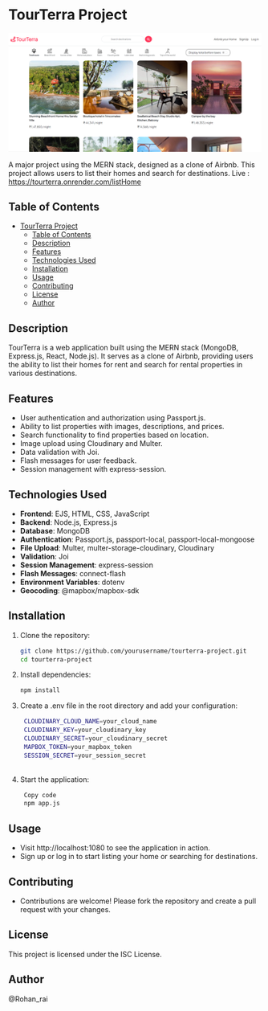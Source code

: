 # TourTerra Project
![Alt Text](https://github.com/fomosapien23/TourTerra-project/blob/main/public/asset/Screenshot%202024-08-06%20001328.png)



A major project using the MERN stack, designed as a clone of Airbnb. This project allows users to list their homes and search for destinations. 
Live : https://tourterra.onrender.com/listHome

## Table of Contents

- [TourTerra Project](#tourterra-project)
  - [Table of Contents](#table-of-contents)
  - [Description](#description)
  - [Features](#features)
  - [Technologies Used](#technologies-used)
  - [Installation](#installation)
  - [Usage](#usage)
  - [Contributing](#contributing)
  - [License](#license)
  - [Author](#author)

## Description

TourTerra is a web application built using the MERN stack (MongoDB, Express.js, React, Node.js). It serves as a clone of Airbnb, providing users the ability to list their homes for rent and search for rental properties in various destinations.

## Features

- User authentication and authorization using Passport.js.
- Ability to list properties with images, descriptions, and prices.
- Search functionality to find properties based on location.
- Image upload using Cloudinary and Multer.
- Data validation with Joi.
- Flash messages for user feedback.
- Session management with express-session.

## Technologies Used

- **Frontend**: EJS, HTML, CSS, JavaScript
- **Backend**: Node.js, Express.js
- **Database**: MongoDB
- **Authentication**: Passport.js, passport-local, passport-local-mongoose
- **File Upload**: Multer, multer-storage-cloudinary, Cloudinary
- **Validation**: Joi
- **Session Management**: express-session
- **Flash Messages**: connect-flash
- **Environment Variables**: dotenv
- **Geocoding**: @mapbox/mapbox-sdk

## Installation

  1. Clone the repository:
     ```sh
     git clone https://github.com/yourusername/tourterra-project.git
     cd tourterra-project
  2. Install dependencies:
     ```sh
     npm install
  3. Create a .env file in the root directory and add your configuration:
     ```sh
      CLOUDINARY_CLOUD_NAME=your_cloud_name
      CLOUDINARY_KEY=your_cloudinary_key
      CLOUDINARY_SECRET=your_cloudinary_secret
      MAPBOX_TOKEN=your_mapbox_token
      SESSION_SECRET=your_session_secret
  
  4. Start the application:
     ```sh
      Copy code
      npm app.js

## Usage
 - Visit http://localhost:1080 to see the application in action.
 - Sign up or log in to start listing your home or searching for destinations.

## Contributing
 - Contributions are welcome! Please fork the repository and create a pull request with your changes.

## License
  This project is licensed under the ISC License.

## Author
  @Rohan_rai
